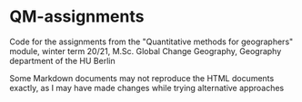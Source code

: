 # QM-assignments

Code for the assignments from the "Quantitative methods for geographers" module, winter term 20/21, M.Sc. Global Change Geography, Geography department of the HU Berlin

Some Markdown documents may not reproduce the HTML documents exactly, as I may have made changes while trying alternative approaches
